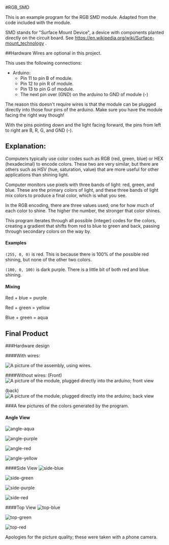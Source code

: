 #RGB_SMD

This is an example program for the RGB SMD module. Adapted from the code included with the module.

SMD stands for "Surface Mount Device", a device with components planted directly on the circuit board. See https://en.wikipedia.org/wiki/Surface-mount_technology .




##Hardware
Wires are optional in this project. 

This uses the following connections:

- Arduino:
  - Pin 11 to pin B of module.
  - Pin 12 to pin R of module.
  - Pin 13 to pin G of module.
  - The next pin over (GND) on the arduino to GND of module (-)


The reason this doesn't require wires is that the module can be plugged directly into those four pins of the arduino. Make sure you have the module facing the right way though!

With the pins pointing down and the light facing forward, the pins from left to right are B, R, G, and GND (-).



## Explanation:

Computers typically use color codes such as RGB (red, green, blue) or HEX (hexadecimal) to encode colors. These two are very similar, but there are others such as HSV (hue, saturation, value) that are more useful for other applications than shining light. 

Computer monitors use pixels with three bands of light: red, green, and blue. These are the primary colors of light, and these three bands of light mix colors to produce a final color, which is what you see. 

In the RGB encoding, there are three values used; one for how much of each color to shine. The higher the number, the stronger that color shines.

This program iterates through all possible (integer) codes for the colors, creating a gradient that shifts from red to blue to green and back, passing through secondary colors on the way by.

#### Examples

`(255, 0, 0)` is red. This is because there is 100% of the possible red shining, but none of the other two colors.

`(100, 0, 100)` is dark purple. There is a little bit of both red and blue shining.

#### Mixing

Red + blue = purple

Red + green = yellow

Blue + green = aqua




## Final Product
###Hardware design

####With wires:

![A picture of the assembly, using wires.](pictures/wired.jpg)


####Without wires:
(Front)
![A picture of the module, plugged directly into the arduino; front view](pictures/no-wires-front.jpg)

(back)
![A picture of the module, plugged directly into the arduino; back view](pictures/no-wires-back.jpg)



###A few pictures of the colors generated by the program.

#### Angle View

![angle-aqua](pictures/angle-aqua.jpg)

![angle-purple](pictures/angle-purple.jpg)

![angle-red](pictures/angle-red.jpg)

![angle-yellow](pictures/angle-yellow.jpg)

####Side View
![side-blue](pictures/side-blue.jpg)

![side-green](pictures/side-green.jpg)

![side-purple](pictures/side-purple.jpg)

![side-red](pictures/side-red.jpg)

####Top View
![top-blue](pictures/top-blue.jpg)

![top-green](pictures/top-green.jpg)

![top-red](pictures/top-red.jpg)

Apologies for the picture quality; these were taken with a phone camera.